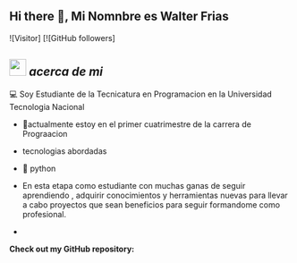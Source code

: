 ## Hi there 👋, Mi Nomnbre es Walter Frias
![Visitor] [![GitHub followers]
<!--
**Bhargavi-hash/Bhargavi-hash** is a ✨ _special_ ✨ repository because its `README.md` (this file) appears on your GitHub profile.
-->


## <img src="https://media.giphy.com/media/ObNTw8Uzwy6KQ/giphy.gif" width="30px">&nbsp;***acerca de mi***

💻 Soy Estudiante de la Tecnicatura en Programacion en la Universidad Tecnologia Nacional

- 🌱actualmente estoy en el primer cuatrimestre de la carrera de Prograacion
- tecnologias abordadas
- 🐍 python

- En esta etapa como estudiante con muchas ganas de seguir aprendiendo , adquirir conocimientos y herramientas nuevas para llevar a cabo
  proyectos que sean beneficios para seguir formandome como profesional.
- 
__Check out my GitHub repository:__

<div>
<!--
**Wally-ux/Wally-ux** is a ✨ _special_ ✨ repository because its `README.md` (this file) appears on your GitHub profile.

Here are some ideas to get you started:

- 🔭 I’m currently working on ...
- 🌱 I’m currently learning ...
- 👯 I’m looking to collaborate on ...
- 🤔 I’m looking for help with ...
- 💬 Ask me about ...
- 📫 How to reach me: ...
- 😄 Pronouns: ...
- ⚡ Fun fact: ...
-->
